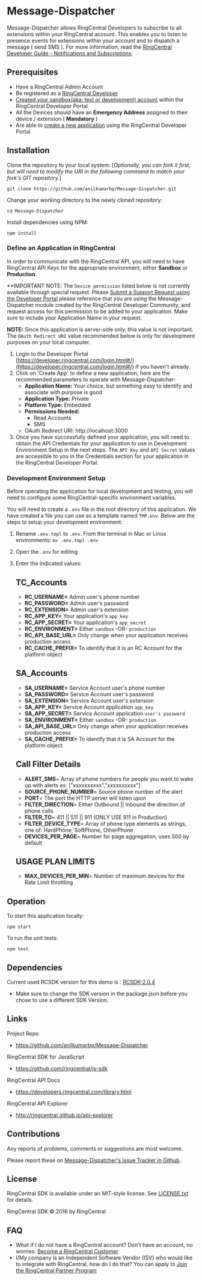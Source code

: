 Message-Dispatcher
=======================

Message-Dispatcher allows RingCentral Developers to subscribe to all extensions within your RingCentral account. This enables you to listen to presence events for extensions within your account and to dispatch a message ( send SMS ). For more information, read the [RingCentral Developer Guide - Notifications and Subscriptions](https://developer.ringcentral.com/api-docs/latest/index.html#!#Notifications.html).

## Prerequisites

* Have a RingCentral Admin Account
* Be registered as a [RingCentral Developer](https://developers.ringcentral.com/)
* [Created your sandbox(aka: test or development) account](https://developer.ringcentral.com/library/tutorials/test-account.html) within the RingCentral Developer Portal
* All the Devices should have an **Emergency Address** assigned to their device / extension ( **Mandatory** )
* Are able to [create a new application](https://developer.ringcentral.com/my-account.html#/applications) using the RingCentral Developer Portal

## Installation

Clone the repository to your local system:
[_Optionally, you can fork it first, but will need to modify the URI in the following command to match your fork's GIT repository._]

```
git clone https://github.com/anilkumarbp/Message-Dispatcher.git
```

Change your working directory to the newly cloned repository:
```
cd Message-Dispatcher
```

Install dependencies using NPM:
```
npm install
```

### Define an Application in RingCentral

In order to communicate with the RingCentral API, you will need to have RingCentral API Keys for the appropriate environment, either **Sandbox** or **Production**.

**IMPORTANT NOTE: The `Device permission` listed below is not currently available through special request. Please [Submit a Support Request using the Developer Portal](https://developer.ringcentral.com/support.html) please reference that you are using the Message-Dispatcher module created by the RingCentral Developer Community, and request access for this permission to be added to your application. Make sure to include your Application Name in your request.

**NOTE:** Since this application is server-side only, this value is not important. The `OAuth Redirect URI` value recommended below is only for development purposes on your local computer. 

1. Login to the Developer Portal [https://developer.ringcentral.com/login.html#/](https://developer.ringcentral.com/login.html#/) if you haven't already.
2. Click on 'Create App' to define a new application, here are the recommended parameters to operate with Message-Dispatcher:
    * **Application Name:** Your choice, but something easy to identify and associate with purpose is good
    * **Application Type:** Private
    * **Platform Type:** Embedded
    * **Permissions Needed:**
        * Read Accounts
        * SMS
    * OAuth Redirect URI: http://localhost:3000
3. Once you have successfully defined your application, you will need to obtain the API Credentials for your application to use in Development Environment Setup in the next steps. The `API Key` and `API Secret` values are accessible to you in the Credentials section for your application in the RingCentral Developer Portal.


### Development Environment Setup

Before operating the application for local development and testing, you will need to configure some RingCentral-specific environment variables.

You will need to create a `.env` file in the root directory of this application. We have created a file you can use as a template named `TMP.env`. Below are the steps to setup your development environment:

1. Rename `.env.tmpl` to `.env`. From the terminal in Mac or Linux environments: `mv .env.tmpl .env`
2. Open the `.env` for editing
3. Enter the indicated values:

    ## TC_Accounts
    * **RC_USERNAME=** Admin user's phone number
    * **RC_PASSWORD=** Admin user's password 
    * **RC_EXTENSION=** Admin user's extension
    * **RC_APP_KEY=** Your application's `app_key`
    * **RC_APP_SECRET=** Your application's `app_secret`
    * **RC_ENVIRONMENT=** Either `sandbox` -OR- `production`
    * **RC_API_BASE_URL=** Only change when your application receives production access
    * **RC_CACHE_PREFIX=** To identify that it is an RC Account for the platform object

    ## SA_Accounts
    * **SA_USERNAME=** Service Account user's phone number
    * **SA_PASSWORD=** Service Account user's password
    * **SA_EXTENSION=** Service Account user's extension
    * **SA_APP_KEY=** Service Account application `app_key`
    * **SA_APP_SECRET=** Service Account application `user's password`
    * **SA_ENVIRONMENT=** Either `sandbox` -OR- `production`
    * **SA_API_BASE_URL=** Only change when your application receives production access
    * **SA_CACHE_PREFIX=** To identify that it is SA Account for the platform object

    ## Call Filter Details
    * **ALERT_SMS**= Array of phone numbers for people you want to wake up with alerts  ex: ["xxxxxxxxxx","xxxxxxxxxx"]
    * **SOURCE_PHONE_NUMBER**= Source phone number of the alert
    * **PORT**= The port the HTTP server will listen upon
    * **FILTER_DIRECTION**= Either Outbound || Inbound the direction of phone calls
    * **FILTER_TO**= 411 || 511 || 911 (ONLY USE 911 in Production)
    * **FILTER_DEVICE_TYPE**= Array of phone type elements as strings, one of: HardPhone, SoftPhone, OtherPhone
    * **DEVICES_PER_PAGE**= Number for page aggregation, uses 500 by default

    ## USAGE PLAN LIMITS
    * **MAX_DEVICES_PER_MIN**= Number of maximum devices for the Rate Limit throttling


## Operation

To start this application locally:
```
npm start
```

To run the unit tests:
```
npm test
```

## Dependencies

Current used RCSDK version for this demo is :
[RCSDK-2.0.4](https://github.com/ringcentral/ringcentral-js/tree/2.0.4)
* Make sure to change the SDK version in the package.json before you chose to use a different SDK Version.


## Links

Project Repo

* https://github.com/anilkumarbp/Message-Dispatcher

RingCentral SDK for JavaScript

* https://github.com/ringcentral/js-sdk

RingCentral API Docs

* https://developers.ringcentral.com/library.html

RingCentral API Explorer

* http://ringcentral.github.io/api-explorer

## Contributions

Any reports of problems, comments or suggestions are most welcome.

Please report these on [Message-Dispatcher's Issue Tracker in Github](https://github.com/anilkumarbp/Message-Dispatcher/issues).

## License

RingCentral SDK is available under an MIT-style license. See [LICENSE.txt](LICENSE.txt) for details.

RingCentral SDK &copy; 2016 by RingCentral

## FAQ

* What if I do not have a RingCentral account? Don't have an account, no worries: [Become a RingCentral Customer](https://www.ringcentral.com/office/plansandpricing.html)
* I/My company is an Independent Software Vendor (ISV) who would like to integrate with RingCentral, how do I do that? You can apply to [Join the RingCentral Partner Program](http://www.ringcentral.com/partner/isvreseller.html)
